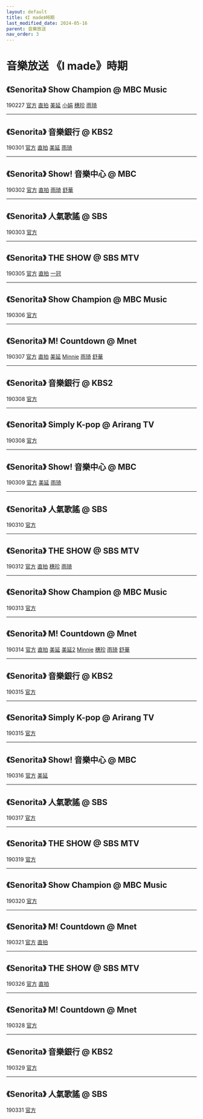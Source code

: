 ```yaml
---
layout: default
title: 《I made》時期
last_modified_date: 2024-05-16
parent: 音樂放送
nav_order: 3
---
```


# 音樂放送 《I made》時期

## 《Senorita》 Show Champion @ MBC Music

190227 [官方]() [直拍]() [美延]() [小娟]() [穗珍]() [雨琦]()

---

## 《Senorita》 音樂銀行 @ KBS2

190301 [官方]() [直拍]() [美延]() [雨琦]()

---

## 《Senorita》 Show! 音樂中心 @ MBC

190302 [官方]() [直拍]() [雨琦]() [舒華]()

---

## 《Senorita》 人氣歌謠 @ SBS

190303 [官方]()

---

## 《Senorita》 THE SHOW @ SBS MTV

190305 [官方]() [直拍]() [一冠]()

---

## 《Senorita》 Show Champion @ MBC Music

190306 [官方]()

---

## 《Senorita》 M! Countdown @ Mnet

190307 [官方]() [直拍]() [美延]() [Minnie]() [雨琦]() [舒華]()

---

## 《Senorita》 音樂銀行 @ KBS2

190308 [官方]()

---

## 《Senorita》 Simply K-pop @ Arirang TV

190308 [官方]()

---

## 《Senorita》 Show! 音樂中心 @ MBC

190309 [官方]() [美延]() [雨琦]()

---

## 《Senorita》 人氣歌謠 @ SBS

190310 [官方]()

---

## 《Senorita》 THE SHOW @ SBS MTV

190312 [官方]() [直拍]() [穗珍]() [雨琦]()

---

## 《Senorita》 Show Champion @ MBC Music

190313 [官方]()

---

## 《Senorita》 M! Countdown @ Mnet

190314 [官方]() [直拍]() [美延]() [美延2]() [Minnie]() [穗珍]() [雨琦]() [舒華]()

---

## 《Senorita》 音樂銀行 @ KBS2

190315 [官方]()

---

## 《Senorita》 Simply K-pop @ Arirang TV

190315 [官方]()

---

## 《Senorita》 Show! 音樂中心 @ MBC

190316 [官方]() [美延]()

---

## 《Senorita》 人氣歌謠 @ SBS

190317 [官方]()

---

## 《Senorita》 THE SHOW @ SBS MTV

190319 [官方]()

---

## 《Senorita》 Show Champion @ MBC Music

190320 [官方]()

---

## 《Senorita》 M! Countdown @ Mnet

190321 [官方]() [直拍]()

---

## 《Senorita》 THE SHOW @ SBS MTV

190326 [官方]() [直拍]()

---

## 《Senorita》 M! Countdown @ Mnet

190328 [官方]()

---

## 《Senorita》 音樂銀行 @ KBS2

190329 [官方]()

---

## 《Senorita》 人氣歌謠 @ SBS

190331 [官方]()
